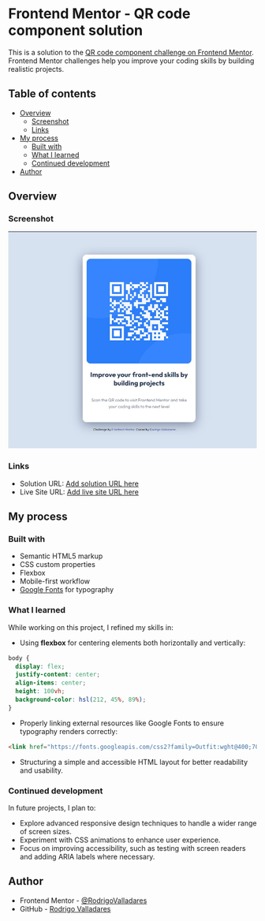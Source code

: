 # Frontend Mentor - QR code component solution

This is a solution to the [QR code component challenge on Frontend Mentor](https://www.frontendmentor.io/challenges/qr-code-component-iux_sIO_H). Frontend Mentor challenges help you improve your coding skills by building realistic projects.

## Table of contents

- [Overview](#overview)
  - [Screenshot](#screenshot)
  - [Links](#links)
- [My process](#my-process)
  - [Built with](#built-with)
  - [What I learned](#what-i-learned)
  - [Continued development](#continued-development)
- [Author](#author)

## Overview

### Screenshot

![Screenshot of my solution](./design/screenshot.jpg)

### Links

- Solution URL: [Add solution URL here](https://)
- Live Site URL: [Add live site URL here](https://)

## My process

### Built with

- Semantic HTML5 markup
- CSS custom properties
- Flexbox
- Mobile-first workflow
- [Google Fonts](https://fonts.google.com/) for typography

### What I learned

While working on this project, I refined my skills in:

- Using **flexbox** for centering elements both horizontally and vertically:

```css
body {
  display: flex;
  justify-content: center;
  align-items: center;
  height: 100vh;
  background-color: hsl(212, 45%, 89%);
}
```

- Properly linking external resources like Google Fonts to ensure typography renders correctly:

```html
<link href="https://fonts.googleapis.com/css2?family=Outfit:wght@400;700&display=swap" rel="stylesheet">
```

- Structuring a simple and accessible HTML layout for better readability and usability.

### Continued development

In future projects, I plan to:

- Explore advanced responsive design techniques to handle a wider range of screen sizes.
- Experiment with CSS animations to enhance user experience.
- Focus on improving accessibility, such as testing with screen readers and adding ARIA labels where necessary.

## Author

- Frontend Mentor - [@RodrigoValladares](https://www.frontendmentor.io/profile/RoValladares)
- GitHub - [Rodrigo Valladares](https://github.com/RoValladares)
